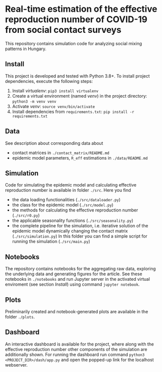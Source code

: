 # Real-time estimation of the effective reproduction number of COVID-19 from social contact surveys
This repository contains simulation code for analyzing social mixing patterns in Hungary.

## Install
This project is developed and tested with Python 3.8+. To install project dependencies, execute the following steps:
1) Install *virtualenv*: `pip3 install virtualenv`
2) Create a virtual environment (named *venv*) in the project directory: `python3 -m venv venv`
3) Activate *venv*: `source venv/bin/activate`
4) Install dependencies from `requirements.txt`: `pip install -r requirements.txt`

## Data
See description about corresponding data about
- contact matrices in `./contact_matrix/README.md`
- epidemic model parameters, `R_eff` estimations in `./data/README.md`

## Simulation
Code for simulating the epidemic model and calculating effective reproduction number is available in folder `./src`. 
Here you find 
- the data loading functionalities (`./src/dataloader.py`)
- the class for the epidemic model (`./src/model.py`)
- the methods for calculating the effective reproduction number (`./src/r0.py`)
- the applicable seasonality functions (`./src/seasonality.py`)
- the complete pipeline for the simulation, i.e. iterative solution of the epidemic model 
dynamically changing the contact matrix (`./src/simulation.py`)
In this folder you can find a simple script for running the simulation (`./src/main.py`)

## Notebooks
The repository contains notebooks for the aggregating raw data, exploring the underlying data and
generating figures for the article. See these notebooks in `./notebooks` and run Jupyter server in the activated
virtual enviroment (see section _Install_) using command `jupyter notebook`.

## Plots
Preliminarily created and notebook-generated plots are available in the folder `./plots`.

## Dashboard
An interactive dashboard is available for the project, where along with the effective reproduction number 
other components of the simulation are additionally shown. For running the dashboard run command 
`python3 <PROJECT_DIR>/dash/app.py` and open the popped-up link for the localhost webserver.
